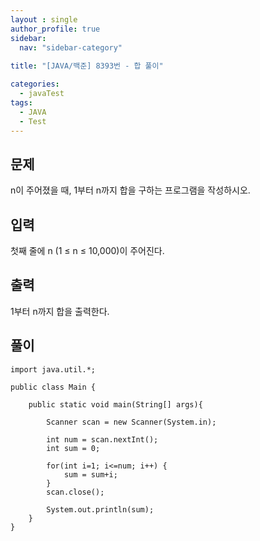 ```yaml
---
layout : single
author_profile: true
sidebar: 
  nav: "sidebar-category"
  
title: "[JAVA/백준] 8393번 - 합 풀이"

categories:
  - javaTest
tags:
  - JAVA
  - Test
---
```



## 문제

n이 주어졌을 때, 1부터 n까지 합을 구하는 프로그램을 작성하시오.

## 입력

첫째 줄에 n (1 ≤ n ≤ 10,000)이 주어진다.

## 출력

1부터 n까지 합을 출력한다.

## 풀이

~~~
import java.util.*;
 
public class Main {
    
    public static void main(String[] args){
        
        Scanner scan = new Scanner(System.in);
        
		int num = scan.nextInt();
		int sum = 0;
		
		for(int i=1; i<=num; i++) {
			sum = sum+i;
		}
		scan.close();
		
		System.out.println(sum);
    }    
}
~~~
